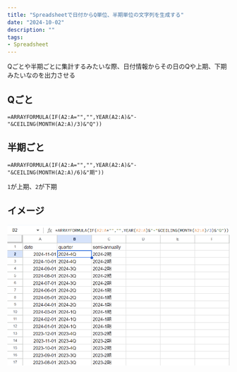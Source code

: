 ```yaml
---
title: "Spreadsheetで日付からQ単位、半期単位の文字列を生成する"
date: "2024-10-02"
description: ""
tags:
- Spreadsheet
---
```


Qごとや半期ごとに集計するみたいな際、日付情報からその日のQや上期、下期みたいなのを出力させる

## Qごと

```
=ARRAYFORMULA(IF(A2:A="","",YEAR(A2:A)&"-"&CEILING(MONTH(A2:A)/3)&"Q"))
```

## 半期ごと

```
=ARRAYFORMULA(IF(A2:A="","",YEAR(A2:A)&"-"&CEILING(MONTH(A2:A)/6)&"期"))
```

`1`が上期、`2`が下期

## イメージ

![alt](spreadsheet_date2quarter01.png)

